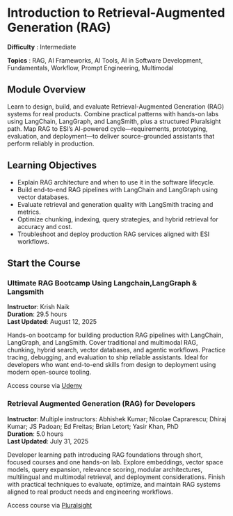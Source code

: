 
# Introduction to Retrieval-Augmented Generation (RAG)

**Difficulty** :  Intermediate

**Topics** : RAG, AI Frameworks, AI Tools, AI in Software Development, Fundamentals, Workflow, Prompt Engineering, Multimodal



## Module Overview
Learn to design, build, and evaluate Retrieval-Augmented Generation (RAG) systems for real products. Combine practical patterns with hands-on labs using LangChain, LangGraph, and LangSmith, plus a structured Pluralsight path. Map RAG to ESI’s AI-powered cycle—requirements, prototyping, evaluation, and deployment—to deliver source-grounded assistants that perform reliably in production.

## Learning Objectives
- Explain RAG architecture and when to use it in the software lifecycle.
- Build end-to-end RAG pipelines with LangChain and LangGraph using vector databases.
- Evaluate retrieval and generation quality with LangSmith tracing and metrics.
- Optimize chunking, indexing, query strategies, and hybrid retrieval for accuracy and cost.
- Troubleshoot and deploy production RAG services aligned with ESI workflows.

## Start the Course
### Ultimate RAG Bootcamp Using Langchain,LangGraph & Langsmith 
**Instructor**: Krish Naik  
**Duration**: 29.5 hours  
**Last Updated**: August 12, 2025

Hands-on bootcamp for building production RAG pipelines with LangChain, LangGraph, and LangSmith. Cover traditional and multimodal RAG, chunking, hybrid search, vector databases, and agentic workflows. Practice tracing, debugging, and evaluation to ship reliable assistants. Ideal for developers who want end-to-end skills from design to deployment using modern open-source tooling. 

Access course via [Udemy](https://www.udemy.com/course/ultimate-rag-bootcamp-using-langchainlanggraph-langsmith/?couponCode=LETSLEARNNOW)  

### Retrieval Augmented Generation (RAG) for Developers 
**Instructor**: Multiple instructors: Abhishek Kumar; Nicolae Caprarescu; Dhiraj Kumar; JS Padoan; Ed Freitas; Brian Letort; Yasir Khan, PhD  
**Duration**: 5.0 hours  
**Last Updated**: July 31, 2025

Developer learning path introducing RAG foundations through short, focused courses and one hands-on lab. Explore embeddings, vector space models, query expansion, relevance scoring, modular architectures, multilingual and multimodal retrieval, and deployment considerations. Finish with practical techniques to evaluate, optimize, and maintain RAG systems aligned to real product needs and engineering workflows. 

Access course via [Pluralsight](https://www.pluralsight.com/paths/retrieval-augmented-generation-rag-for-developers)  
